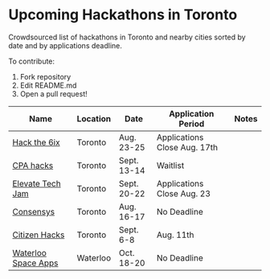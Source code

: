 # Upcoming Hackathons in Toronto
Crowdsourced list of hackathons in Toronto and nearby cities sorted by date and by applications deadline.

To contribute:
 1. Fork repository
 2. Edit README.md
 3. Open a pull request!


 | Name  |  Location | Date | Application Period |  Notes |
 |---|---|---|---|---|
 | [Hack the 6ix](https://hackthe6ix.com/)  |  Toronto |  Aug. 23-25  | Applications Close Aug. 17th |   |
 | [CPA hacks](https://www.cpacanada.ca/en/career-and-professional-development/conferences/2019/september/2019-cpa-hacks-data-driven-financial-analysis)  |  Toronto | Sept. 13-14  |  Waitlist |   |
 | [Elevate Tech Jam](http://elevate.ca/events/tech-jam/)  |  Toronto | Sept. 20-22  |  Applications Close Aug. 23 |   |
 | [Consensys](https://generalassemb.ly/education/consensys-grants-toronto/toronto/83689)  |  Toronto | Aug. 16-17  |  No Deadline |   |
 | [Citizen Hacks](https://www.citizenhacks.com/)  | Toronto | Sept. 6-8 | Aug. 11th |   |
 | [Waterloo Space Apps](https://2019.spaceappschallenge.org/locations/kitchener-waterloo-canada)  | Waterloo | Oct. 18-20 | No Deadline |   |
